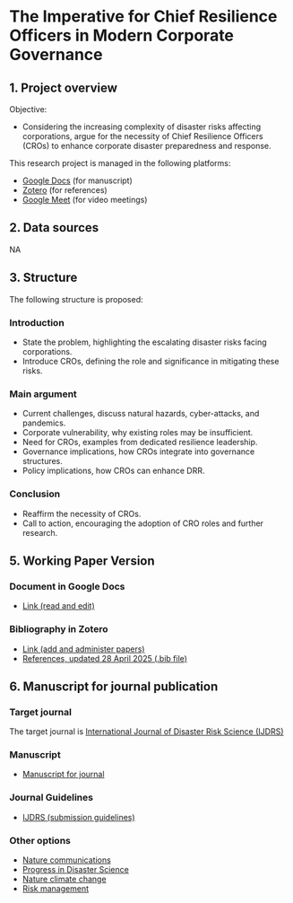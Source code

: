 # The Imperative for Chief Resilience Officers in Modern Corporate Governance

## 1. Project overview
Objective:
- Considering the increasing complexity of disaster risks affecting corporations, argue for the necessity of Chief Resilience Officers (CROs) to enhance corporate disaster preparedness and response.

This research project is managed in the following platforms:
- [Google Docs](https://docs.google.com/document/d/1W1RfKarkPBdWVro2TD5QKg3dTj3GxVH9yQ9nsY9nvos/edit?usp=sharing) (for manuscript)
- [Zotero](https://www.zotero.org/groups/5969876/resilieceofficers) (for references)
- [Google Meet](https://duo.app.goo.gl/yrH6bq5cIBhPRk6mdnObT9) (for video meetings)

## 2. Data sources
NA

## 3. Structure

The following structure is proposed:

### Introduction
- State the problem, highlighting the escalating disaster risks facing corporations.
- Introduce CROs, defining the role and significance in mitigating these risks.

### Main argument
- Current challenges, discuss natural hazards, cyber-attacks, and pandemics.
- Corporate vulnerability, why existing roles may be insufficient.
- Need for CROs, examples from dedicated resilience leadership.
- Governance implications, how CROs integrate into governance structures.
- Policy implications, how CROs can enhance DRR.

### Conclusion
- Reaffirm the necessity of CROs.
- Call to action, encouraging the adoption of CRO roles and further research.

## 5. Working Paper Version

### Document in Google Docs
- [Link (read and edit)](https://docs.google.com/document/d/1W1RfKarkPBdWVro2TD5QKg3dTj3GxVH9yQ9nsY9nvos/edit?usp=sharing)

### Bibliography in Zotero
- [Link (add and administer papers)](https://www.zotero.org/groups/5969876/resilieceofficers/collections/MBD5CC2K)
- [References, updated 28 April 2025 (.bib file)]()


## 6. Manuscript for journal publication

### Target journal
The target journal is [International Journal of Disaster Risk Science (IJDRS)](https://link.springer.com/journal/13753)

### Manuscript
- [Manuscript for journal]()

### Journal Guidelines
- [IJDRS (submission guidelines)](https://link.springer.com/journal/13753/submission-guidelines)

### Other options
- [Nature communications](https://www.nature.com/ncomms/)
- [Progress in Disaster Science](https://www.sciencedirect.com/journal/progress-in-disaster-science)
- [Nature climate change](https://www.nature.com/nclimate/?utm_source=slink&utm_medium=journal_finder)
- [Risk management](https://www.palgrave.com/gp/journal/41283?utm_source=slink&utm_medium=journal_finder)
